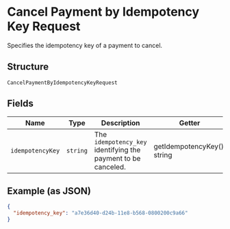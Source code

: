 
# Cancel Payment by Idempotency Key Request

Specifies the idempotency key of a payment to cancel.

## Structure

`CancelPaymentByIdempotencyKeyRequest`

## Fields

| Name | Type | Description | Getter | Setter |
|  --- | --- | --- | --- | --- |
| `idempotencyKey` | `string` | The `idempotency_key` identifying the payment to be canceled. | getIdempotencyKey(): string | setIdempotencyKey(string idempotencyKey): void |

## Example (as JSON)

```json
{
  "idempotency_key": "a7e36d40-d24b-11e8-b568-0800200c9a66"
}
```

